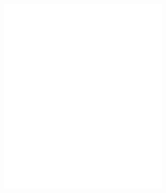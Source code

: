 
<p>
  <img align="center" src="https://github.com/maimanazani/github-stats/blob/master/generated/overview.svg">
  <img align="center" src="https://github.com/maimanazani/github-stats/blob/master/generated/languages.svg">
</p>
